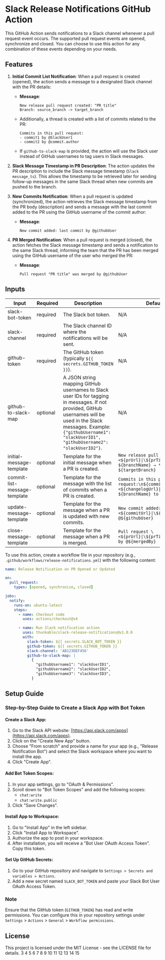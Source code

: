 # Slack Release Notifications GitHub Action

This GitHub Action sends notifications to a Slack channel whenever a pull request event occurs. The supported pull request events are opened, synchronize and closed. You can choose to use this action for any combination of these events depending on your needs.

## Features

1. **Initial Commit List Notification**: When a pull request is created (opened), the action sends a message to a designated Slack channel with the PR details:

   - **Message**:
     ```
     New release pull request created: "PR title"
     Branch: source_branch -> target_branch
     ```
   - Additionally, a thread is created with a list of commits related to the PR:
     ```
     Commits in this pull request:
     - commit1 by @SlackUser1
     - commit2 by @commit.author
     ```
   - If `github-to-slack-map` is provided, the action will use the Slack user instead of GitHub usernames to tag users in Slack messages.

2. **Slack Message Timestamp in PR Description**: The action updates the PR description to include the Slack message timestamp (`Slack message_ts`). This allows the timestamp to be retrieved later for sending follow-up messages in the same Slack thread when new commits are pushed to the branch.

3. **New Commits Notification**: When a pull request is updated (synchronized), the action retrieves the Slack message timestamp from the PR body (description) and sends a message with the last commit added to the PR using the GitHub username of the commit author:

   - **Message**:
     ```
     New commit added: last commit by @githubUser
     ```

4. **PR Merged Notification**: When a pull request is merged (closed), the action fetches the Slack message timestamp and sends a notification to the same Slack thread, informing the team that the PR has been merged using the GitHub username of the user who merged the PR:
   - **Message**:
     ```
     Pull request "PR title" was merged by @githubUser
     ```

## Inputs

| Input                        | Required | Description                                                                                                                                                                                                                                | Default Value                                                                                                                 |
| ---------------------------- | -------- | ------------------------------------------------------------------------------------------------------------------------------------------------------------------------------------------------------------------------------------------ | ----------------------------------------------------------------------------------------------------------------------------- |
| slack-bot-token              | required | The Slack bot token.                                                                                                                                                                                                                       | N/A                                                                                                                           |
| slack-channel                | required | The Slack channel ID where the notifications will be sent.                                                                                                                                                                                 | N/A                                                                                                                           |
| github-token                 | required | The GitHub token (typically `${{ secrets.GITHUB_TOKEN }}`).                                                                                                                                                                                | N/A                                                                                                                           |
| github-to-slack-map          | optional | A JSON string mapping GitHub usernames to Slack user IDs for tagging in messages. If not provided, GitHub usernames will be used in the Slack messages. Example: `{"githubUsername1": "slackUserID1", "githubUsername2": "slackUserID2"}`. | N/A                                                                                                                           |
| initial-message-template     | optional | Template for the initial message when a PR is created.                                                                                                                                                                                     | `New release pull request created: \<${prUrl}\|\${prTitle}>\n*From*: ${branchName} → *To*: ${targetBranch}`                   |
| commit-list-message-template | optional | Template for the message with the list of commits when a PR is created.                                                                                                                                                                    | `Commits in this pull request:\n${commitListMessage}\n\n\<${changelogUrl}\|Full Changelog: ${branchName} to ${targetBranch}>` |
| update-message-template      | optional | Template for the message when a PR is updated with new commits.                                                                                                                                                                            | `New commit added: \<${commitUrl}\|\${commitMessage}> by @${githubUser}`                                                      |
| close-message-template       | optional | Template for the message when a PR is merged.                                                                                                                                                                                              | `Pull request \<${prUrl}\|\${prTitle}> was merged by @${mergedBy}`                                                            |

To use this action, create a workflow file in your repository (e.g., `.github/workflows/release-notifications.yml`) with the following content:

```yml
name: Release Notification on PR Opened or Updated

on:
  pull_request:
    types: [opened, synchronize, closed]

jobs:
  notify:
    runs-on: ubuntu-latest
    steps:
      - name: Checkout code
        uses: actions/checkout@v4

      - name: Run Slack notification action
        uses: thunkable/slack-release-notifications@v1.0.0
        with:
          slack-token: ${{ secrets.SLACK_BOT_TOKEN }}
          github-token: ${{ secrets.GITHUB_TOKEN }}
          slack-channel: 'AB123DEF456'
          github-to-slack-map: |
            {
              "githubUsername1": "slackUserID1",
              "githubUsername2": "slackUserID2",
              "githubUsername3": "slackUserID3",
            }
```

## Setup Guide

### Step-by-Step Guide to Create a Slack App with Bot Token

#### Create a Slack App:

1. Go to the Slack API website: [https://api.slack.com/apps](https://api.slack.com/apps).
2. Click on the "Create New App" button.
3. Choose "From scratch" and provide a name for your app (e.g., "Release Notification Bot") and select the Slack workspace where you want to install the app.
4. Click "Create App".

#### Add Bot Token Scopes:

1. In your app settings, go to "OAuth & Permissions".
2. Scroll down to "Bot Token Scopes" and add the following scopes:
   - `chat:write`
   - `chat:write.public`
3. Click "Save Changes".

#### Install App to Workspace:

1. Go to "Install App" in the left sidebar.
2. Click "Install App to Workspace".
3. Authorize the app to post in your workspace.
4. After installation, you will receive a "Bot User OAuth Access Token". Copy this token.

#### Set Up GitHub Secrets:

1. Go to your GitHub repository and navigate to `Settings > Secrets and variables > Actions`.
2. Add a new secret named `SLACK_BOT_TOKEN` and paste your Slack Bot User OAuth Access Token.

### Note

Ensure that the GitHub token (`GITHUB_TOKEN`) has read and write permissions. You can configure this in your repository settings under `Settings` > `Actions` > `General` > `Workflow permissions`.

## License

This project is licensed under the MIT License - see the LICENSE file for details.
3
4
5
6
7
8
9
10
11
12
13
14
15
